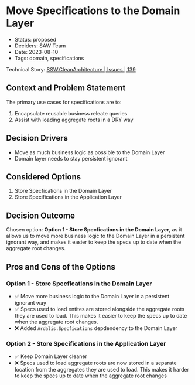 # Move Specifications to the Domain Layer

- Status: proposed
- Deciders: SAW Team
- Date: 2023-08-10
- Tags: domain, specifications

Technical Story: [SSW.CleanArchitecture | Issues | 139](https://github.com/SSWConsulting/SSW.CleanArchitecture/issues/139)

## Context and Problem Statement

The primary use cases for specifications are to:

1. Encapsulate reusable business releate queries
2. Assist with loading aggregate roots in a DRY way

## Decision Drivers

- Move as much business logic as possible to the Domain Layer
- Domain layer needs to stay persistent ignorant

## Considered Options

1. Store Specfications in the Domain Layer
2. Store Specifications in the Application Layer

## Decision Outcome

Chosen option: **Option 1 - Store Specfications in the Domain Layer**, as it allows us to move more business logic to the Domain Layer in a persistent ignorant way, and makes it easier to keep the specs up to date when the aggregate root changes.

## Pros and Cons of the Options

### Option 1 - Store Specfications in the Domain Layer

- ✅ Move more business logic to the Domain Layer in a persistent ignorant way
- ✅ Specs used to load entites are stored alongside the aggregate roots they are used to load.  This makes it easier to keep the specs up to date when the aggregate root changes.
- ❌ Added `Ardalis.Specfications` depdendency to the Domain Layer

### Option 2 - Store Specifications in the Application Layer

- ✅ Keep Domain Layer cleaner
- ❌ Specs used to load aggregate roots are now stored in a separate location from the aggregates they are used to load.  This makes it harder to keep the specs up to date when the aggregate root changes 
